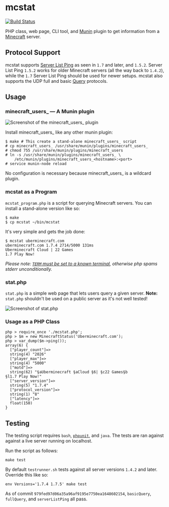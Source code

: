 # mcstat

[![Build Status](https://travis-ci.org/winny-/mcstat.png?branch=master)](https://travis-ci.org/winny-/mcstat)

PHP class, web page, CLI tool, and [Munin][] plugin to get information from a
[Minecraft][] server.

[Munin]: http://munin-monitoring.org/
[Minecraft]: http://www.minecraft.net/

## Protocol Support

mcstat supports [Server List Ping][] as seen in `1.7` and later, and `1.5.2`. Server List Ping `1.5.2` works for older Minecraft servers (all the way back to `1.4.2`), while the `1.7` Server List Ping should be used for newer setups. mcstat also supports the UDP full and basic [Query][] protocols.

[Server List Ping]: http://wiki.vg/Server_List_Ping
[Query]: http://wiki.vg/Query

## Usage

### minecraft_users_ — A Munin plugin

![Screenshot of the minecraft_users_ plugin](https://i.imgur.com/650zo2U.png)

Install minecraft_users_ like any other munin plugin:

    $ make # This create a stand-alone minecraft_users_ script
    # cp minecraft_users_ /usr/share/munin/plugins/minecraft_users_
    # chmod 755 /usr/share/munin/plugins/minecraft_users
    # ln -s /usr/share/munin/plugins/minecraft_users_ \
        /etc/munin/plugins/minecraft_users_<hostname>:<port>
    # service munin-node reload

No configuration is necessary because minecraft_users_ is a wildcard plugin.

### mcstat as a Program

`mcstat_program.php` is a script for querying Minecraft servers. You can install a stand-alone version like so:

    $ make
    $ cp mcstat ~/bin/mcstat

It's very simple and gets the job done:

    $ mcstat uberminecraft.com
    uberminecraft.com 1.7.4 2714/5000 131ms
    Uberminecraft Cloud | 22 Games
    1.7 Play Now!

*Please note:
[`TERM` must be set to a known terminal](https://github.com/nodesocket/commando/issues/9),
otherwise php spams stderr unconditionally.*

### stat.php

`stat.php` is a simple web page that lets users query a given server.
**Note:** `stat.php` shouldn't be used on a public server as it's not
well tested!

![Screenshot of stat.php](https://i.imgur.com/Nc4yVOi.png)

### Usage as a PHP Class

    php > require_once './mcstat.php';
    php > $m = new MinecraftStatus('Uberminecraft.com');
    php > var_dump($m->ping());
    array(6) {
      ["player_count"]=>
      string(4) "2026"
      ["player_max"]=>
      string(4) "5000"
      ["motd"]=>
      string(62) "§aUberminecraft §aCloud §6| §c22 Games§b
    §l1.7 Play Now!"
      ["server_version"]=>
      string(5) "1.7.4"
      ["protocol_version"]=>
      string(1) "8"
      ["latency"]=>
      float(150)
    }

## Testing

The testing script requires `bash`, [`phpunit`][phpunit], and `java`. The tests
are ran against against a live server running on localhost.

Run the script as follows:

    make test

By default `testrunner.sh` tests against all server versions `1.4.2` and later.
Override this like so:

    env Versions='1.7.4 1.7.5' make test

As of commit `979fed97d06a35a96af9195e7750ea1648602154`, `basicQuery`,
`fullQuery`, and `serverListPing` all pass.

[phpunit]: http://phpunit.de/
